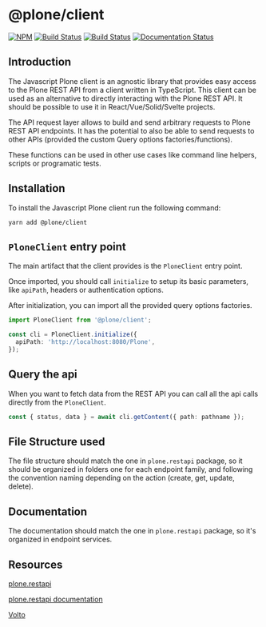 # @plone/client

[![NPM](https://img.shields.io/npm/v/@plone/client.svg)](https://www.npmjs.com/package/@plone/client)
[![Build Status](https://github.com/plone/plone.restapi-client/actions/workflows/code.yml/badge.svg)](https://github.com/plone/plone.restapi-client/actions)
[![Build Status](https://github.com/plone/plone.restapi-client/actions/workflows/unit.yml/badge.svg)](https://github.com/plone/plone.restapi-client/actions)
[![Documentation Status](https://app.readthedocs.org/projects/plone-client/badge/?version=latest)](https://plone-client.readthedocs.io/en/latest/?badge=latest)

## Introduction

The Javascript Plone client is an agnostic library that provides easy access to the Plone REST API from a client written in TypeScript.
This client can be used as an alternative to directly interacting with the Plone REST API.
It should be possible to use it in React/Vue/Solid/Svelte projects.

The API request layer allows to build and send arbitrary requests to Plone REST API endpoints.
It has the potential to also be able to send requests to other APIs (provided the custom Query options factories/functions).

These functions can be used in other use cases like command line helpers, scripts or programatic tests.

## Installation​

To install the Javascript Plone client run the following command:

```shell
yarn add @plone/client
```

## `PloneClient` entry point

The main artifact that the client provides is the `PloneClient` entry point.

Once imported, you should call `initialize` to setup its basic parameters, like `apiPath`, headers or authentication options.

After initialization, you can import all the provided query options factories.

```ts
import PloneClient from '@plone/client';

const cli = PloneClient.initialize({
  apiPath: 'http://localhost:8080/Plone',
});
```

## Query the api

When you want to fetch data from the REST API you can call all the api calls directly from the `PloneClient`.

```ts
const { status, data } = await cli.getContent({ path: pathname });
```

## File Structure used

The file structure should match the one in `plone.restapi` package, so it should be organized in folders one for each endpoint family, and following the convention naming depending on the action (create, get, update, delete).

## Documentation

The documentation should match the one in `plone.restapi` package, so it's organized in endpoint services.

## Resources

[plone.restapi](https://github.com/plone/plone.restapi)

[plone.restapi documentation](https://plonerestapi.readthedocs.io/en/latest/)

[Volto](https://github.com/plone/volto)
